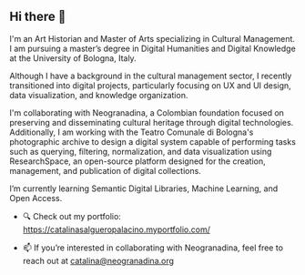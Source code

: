 ## Hi there 👋

I'm an Art Historian and Master of Arts specializing in Cultural Management. I am pursuing a master’s degree in Digital Humanities and Digital Knowledge at the University of Bologna, Italy.

Although I have a background in the cultural management sector, I recently transitioned into digital projects, particularly focusing on UX and UI design, data visualization, and knowledge organization.

I'm collaborating with Neogranadina, a Colombian foundation focused on preserving and disseminating cultural heritage through digital technologies. Additionally, I am working with the Teatro Comunale di Bologna's photographic archive to design a digital system capable of performing tasks such as querying, filtering, normalization, and data visualization using ResearchSpace, an open-source platform designed for the creation, management, and publication of digital collections.

I’m currently learning Semantic Digital Libraries, Machine Learning, and Open Access.

- 🔍 Check out my portfolio: https://catalinasalgueropalacino.myportfolio.com/

- 📫 If you’re interested in collaborating with Neogranadina, feel free to reach out at catalina@neogranadina.org

